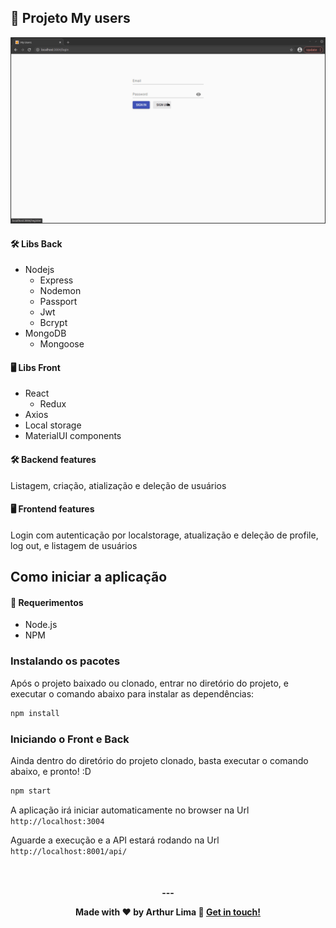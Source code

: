 ## 🥰 Projeto My users

<p align="center">
  
  <img src="./doc/img/myusers.gif">
</p>

#### 🛠️ Libs Back
- Nodejs
  * Express
  * Nodemon 
  * Passport 
  * Jwt 
  * Bcrypt 
- MongoDB
  * Mongoose

#### 🖥️ Libs Front
- React
  * Redux 
- Axios 
- Local storage
- MaterialUI components

#### 🛠️ Backend features
Listagem, criação, atialização e deleção de usuários

#### 🖥️ Frontend features
Login com autenticação por localstorage, atualização e deleção de profile, log out, e listagem de usuários


## Como iniciar a aplicação

#### 📝 Requerimentos

- Node.js
- NPM

### Instalando os pacotes

Após o projeto baixado ou clonado, entrar no diretório do projeto, e executar o comando abaixo para instalar as dependências:
``` bash
npm install
```

### Iniciando o Front e Back

Ainda dentro do diretório do projeto clonado, basta executar o comando abaixo, e pronto! :D
``` bash
npm start
```

A aplicação irá iniciar automaticamente no browser na Url `http://localhost:3004`

Aguarde a execução e a API estará rodando na Url  `http://localhost:8001/api/`

<br/>

<h4 align="center">
  ---

Made with ♥ by Arthur Lima :wave: [Get in touch!](https://www.linkedin.com/in/arthur-lima-294ab0103/)
</h4>




